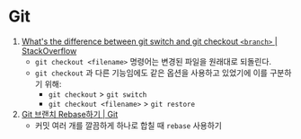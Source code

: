 # Git

1. [What's the difference between git switch and git checkout `<branch>` | StackOverflow](https://stackoverflow.com/questions/57265785/whats-the-difference-between-git-switch-and-git-checkout-branch)
   - `git checkout <filename>` 명령어는 변경된 파일을 원래대로 되돌린다.
   - `git checkout` 과 다른 기능임에도 같은 옵션을 사용하고 있었기에 이를 구분하기 위해:
     - `git checkout` > `git switch`
     - `git checkout <filename>` > `git restore`
2. [Git 브랜치 Rebase하기 | Git](https://git-scm.com/book/ko/v1/Git-%EB%B8%8C%EB%9E%9C%EC%B9%98-Rebase%ED%95%98%EA%B8%B0)
   - 커밋 여러 개를 깔끔하게 하나로 합칠 때 `rebase` 사용하기

